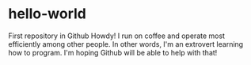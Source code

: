 # hello-world
First repository in Github
Howdy! I run on coffee and operate most efficiently among other people. In other words, I'm an extrovert learning how to program. I'm hoping Github will be able to help with that!
